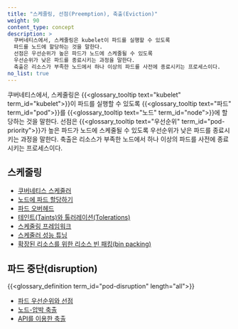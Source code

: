 ```yaml
---
title: "스케줄링, 선점(Preemption), 축출(Eviction)"
weight: 90
content_type: concept
description: >
  쿠버네티스에서, 스케줄링은 kubelet이 파드를 실행할 수 있도록 
  파드를 노드에 할당하는 것을 말한다.
  선점은 우선순위가 높은 파드가 노드에 스케줄될 수 있도록 
  우선순위가 낮은 파드를 종료시키는 과정을 말한다.
  축출은 리소스가 부족한 노드에서 하나 이상의 파드를 사전에 종료시키는 프로세스이다.
no_list: true
---
```


쿠버네티스에서, 스케줄링은 {{<glossary_tooltip text="kubelet" term_id="kubelet">}}이 파드를 실행할 수 있도록 
{{<glossary_tooltip text="파드" term_id="pod">}}를 
{{<glossary_tooltip text="노드" term_id="node">}}에 할당하는 것을 말한다.
선점은 {{<glossary_tooltip text="우선순위" term_id="pod-priority">}}가 높은 파드가 노드에 스케줄될 수 있도록 
우선순위가 낮은 파드를 종료시키는 과정을 말한다.
축출은 리소스가 부족한 노드에서 하나 이상의 파드를 사전에 종료시키는 프로세스이다.

## 스케줄링

* [쿠버네티스 스케줄러](/ko/docs/concepts/scheduling-eviction/kube-scheduler/)
* [노드에 파드 할당하기](/ko/docs/concepts/scheduling-eviction/assign-pod-node/)
* [파드 오버헤드](/ko/docs/concepts/scheduling-eviction/pod-overhead/)
* [테인트(Taints)와 톨러레이션(Tolerations)](/ko/docs/concepts/scheduling-eviction/taint-and-toleration/)
* [스케줄링 프레임워크](/docs/concepts/scheduling-eviction/scheduling-framework/)
* [스케줄러 성능 튜닝](/ko/docs/concepts/scheduling-eviction/scheduler-perf-tuning/)
* [확장된 리소스를 위한 리소스 빈 패킹(bin packing)](/ko/docs/concepts/scheduling-eviction/resource-bin-packing/)

## 파드 중단(disruption)

{{<glossary_definition term_id="pod-disruption" length="all">}}

* [파드 우선순위와 선점](/ko/docs/concepts/scheduling-eviction/pod-priority-preemption/)
* [노드-압박 축출](/ko/docs/concepts/scheduling-eviction/node-pressure-eviction/)
* [API를 이용한 축출](/ko/docs/concepts/scheduling-eviction/api-eviction/)
